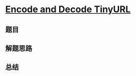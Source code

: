 # [Encode and Decode TinyURL](https://leetcode.com/problems/encode-and-decode-tinyurl/)

## 题目


## 解题思路


## 总结


